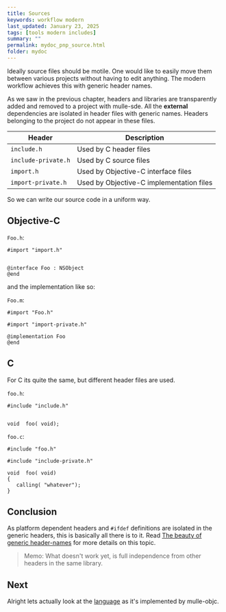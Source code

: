 ```yaml
---
title: Sources
keywords: workflow modern
last_updated: January 23, 2025
tags: [tools modern includes]
summary: ""
permalink: mydoc_pnp_source.html
folder: mydoc
---
```


Ideally source files should be motile. One would like to easily move them
between various projects without having to edit anything. The modern workflow
achieves this with generic header names.

As we saw in the
previous chapter, headers and libraries are transparently added and removed
to a project with mulle-sde. All the **external** dependencies are isolated
in header files with generic names. Headers belonging to the project do not
appear in these files.

| Header               | Description
|----------------------|-------------------
| `include.h`          | Used by C header files
| `include-private.h`  | Used by C source files
| `import.h`           | Used by Objective-C interface files
| `import-private.h`   | Used by Objective-C implementation files



So we can write our source code in a uniform way.

## Objective-C


`Foo.h`:

``` objc
#import "import.h"


@interface Foo : NSObject
@end
```

and the implementation like so:

`Foo.m`:

``` objc
#import "Foo.h"

#import "import-private.h"

@implementation Foo
@end
```


## C

For C its quite the same, but different header files are used.

`foo.h`:

``` objc
#include "include.h"


void  foo( void);
```

`foo.c`:

``` objc
#include "foo.h"

#include "include-private.h"

void  foo( void)
{
   calling( "whatever");
}
```


## Conclusion

As platform dependent headers and `#ifdef` definitions are isolated in
the generic headers, this is basically all there is to it. Read [The beauty of generic header-names](https://www.mulle-kybernetik.com/weblog/2019/beauty_of_generic_headers.html)
for more details on this topic.


> Memo: What doesn't work yet, is full independence from other headers in the
> same library.


## Next

Alright lets actually look at the [language](https://mulle-objc.github.io/De-Re-mulle-objc/mydoc_good.html) as it's implemented by mulle-objc.

